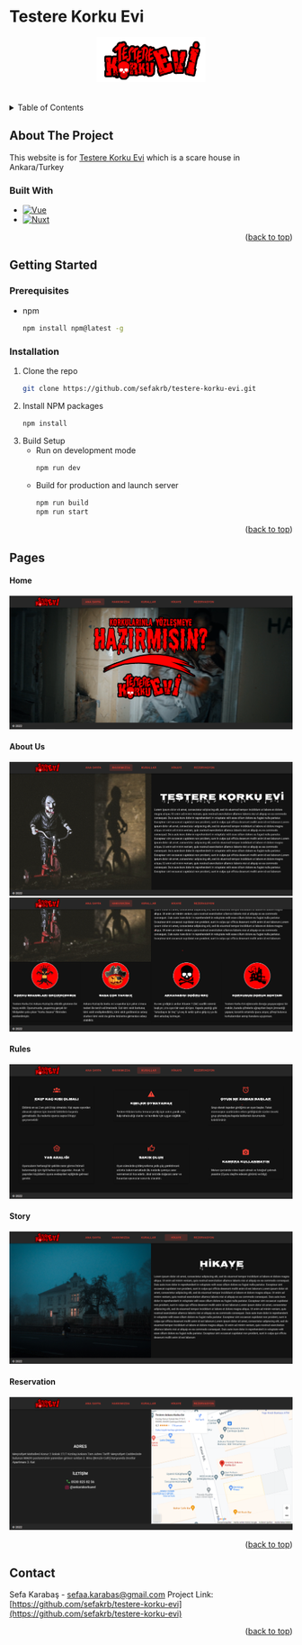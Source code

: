# Testere Korku Evi

<!-- PROJECT LOGO -->
<div name="readme-top"  align="center">
    <img src="assets/testere_korkuevi_logo.png" alt="Logo">
</div>


<br />
<br />


<!-- TABLE OF CONTENTS -->
<details>
  <summary>Table of Contents</summary>
  <ol>
    <li>
        <a href="#built-with">Built With</a>
    </li>
    <li>
      <a href="#getting-started">Getting Started</a>
      <ul>
        <li><a href="#prerequisites">Prerequisites</a></li>
        <li><a href="#installation">Installation</a></li>
      </ul>
    </li>
    <li><a href="#pages">Pages</a></li>
    <li><a href="#contact">Contact</a></li>
  </ol>
</details>


## About The Project

  This website is for [Testere Korku Evi](https://testere-korku-evi.vercel.app/) which is a scare house in Ankara/Turkey


### Built With

* [![Vue][Vue.js]][Vue-url]
* [![Nuxt][Nuxt]][Nuxt-url]


<p align="right">(<a href="#readme-top">back to top</a>)</p>

## Getting Started

### Prerequisites

* npm
  ```sh
  npm install npm@latest -g
  ```

### Installation

1. Clone the repo
   ```sh
   git clone https://github.com/sefakrb/testere-korku-evi.git
   ```
2. Install NPM packages
   ```sh
   npm install
   ```
3. Build Setup 
   * Run on development mode
     ```sh
     npm run dev
     ```
   * Build for production and launch server
      ```sh
      npm run build
      npm run start
      ```

<p align="right">(<a href="#readme-top">back to top</a>)</p>

## Pages
#### Home
  <img src="static/home.png" alt="Logo" >
  
#### About Us
  <img src="static/about_us_1.png" alt="Logo">
  <img src="static/about_us_2.png" alt="Logo">
  
#### Rules
  <img src="static/rules.png" alt="Logo" >
  
#### Story
  <img src="static/story.png" alt="Logo">
  
#### Reservation
  <img src="static/reservation.png" alt="Logo" >

<p align="right">(<a href="#readme-top">back to top</a>)</p>


## Contact
Sefa Karabaş - sefaa.karabas@gmail.com
Project Link: [https://github.com/sefakrb/testere-korku-evi](https://github.com/sefakrb/testere-korku-evi)

<p align="right">(<a href="#readme-top">back to top</a>)</p>

<!-- MARKDOWN LINKS & IMAGES -->
<!-- https://www.markdownguide.org/basic-syntax/#reference-style-links -->
[Vue.js]: https://img.shields.io/badge/Vue.js-35495E?style=for-the-badge&logo=vuedotjs&logoColor=4FC08D
[Vue-url]: https://vuejs.org/
[Nuxt]: https://img.shields.io/badge/Nuxt-002E3B?style=for-the-badge&logo=nuxtdotjs&logoColor=#00DC82
[Nuxt-url]: https://nuxtjs.org/
